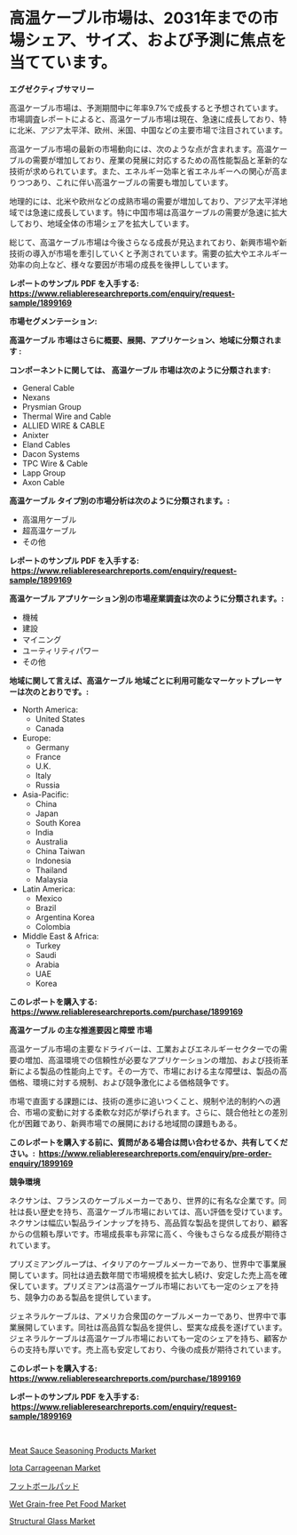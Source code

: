 <p><h1>高温ケーブル市場は、2031年までの市場シェア、サイズ、および予測に焦点を当てています。</h1></p><p><strong>エグゼクティブサマリー</strong></p>
<p><p>高温ケーブル市場は、予測期間中に年率9.7%で成長すると予想されています。市場調査レポートによると、高温ケーブル市場は現在、急速に成長しており、特に北米、アジア太平洋、欧州、米国、中国などの主要市場で注目されています。</p><p>高温ケーブル市場の最新の市場動向には、次のような点が含まれます。高温ケーブルの需要が増加しており、産業の発展に対応するための高性能製品と革新的な技術が求められています。また、エネルギー効率と省エネルギーへの関心が高まりつつあり、これに伴い高温ケーブルの需要も増加しています。</p><p>地理的には、北米や欧州などの成熟市場の需要が増加しており、アジア太平洋地域では急速に成長しています。特に中国市場は高温ケーブルの需要が急速に拡大しており、地域全体の市場シェアを拡大しています。</p><p>総じて、高温ケーブル市場は今後さらなる成長が見込まれており、新興市場や新技術の導入が市場を牽引していくと予測されています。需要の拡大やエネルギー効率の向上など、様々な要因が市場の成長を後押ししています。</p></p>
<p><strong>レポートのサンプル PDF を入手する: <a href="https://www.reliableresearchreports.com/enquiry/request-sample/1899169">https://www.reliableresearchreports.com/enquiry/request-sample/1899169</a></strong></p>
<p><strong>市場セグメンテーション:</strong></p>
<p><strong> 高温ケーブル 市場はさらに概要、展開、アプリケーション、地域に分類されます :</strong></p>
<p><strong>コンポーネントに関しては、 高温ケーブル 市場は次のように分類されます: &nbsp;</strong></p>
<p><ul><li>General Cable</li><li>Nexans</li><li>Prysmian Group</li><li>Thermal Wire and Cable</li><li>ALLIED WIRE & CABLE</li><li>Anixter</li><li>Eland Cables</li><li>Dacon Systems</li><li>TPC Wire & Cable</li><li>Lapp Group</li><li>Axon Cable</li></ul></p>
<p><strong> 高温ケーブル タイプ別の市場分析は次のように分類されます。:</strong></p>
<p><ul><li>高温用ケーブル</li><li>超高温ケーブル</li><li>その他</li></ul></p>
<p><strong>レポートのサンプル PDF を入手する: &nbsp;<a href="https://www.reliableresearchreports.com/enquiry/request-sample/1899169">https://www.reliableresearchreports.com/enquiry/request-sample/1899169</a></strong></p>
<p><strong> 高温ケーブル アプリケーション別の市場産業調査は次のように分類されます。:</strong></p>
<p><ul><li>機械</li><li>建設</li><li>マイニング</li><li>ユーティリティパワー</li><li>その他</li></ul></p>
<p><strong>地域に関して言えば、高温ケーブル 地域ごとに利用可能なマーケットプレーヤーは次のとおりです。:</strong></p>
<p><ul>
    <li>
        North America:
        <ul>
            <li>United States</li>
            <li>Canada</li>
        </ul>
    </li>
    <li>
        Europe:
        <ul>
            <li>Germany</li>
            <li>France</li>
            <li>U.K.</li>
            <li>Italy</li>
            <li>Russia</li>
        </ul>
    </li>
    <li>
        Asia-Pacific:
        <ul>
            <li>China</li>
            <li>Japan</li>
            <li>South Korea</li>
            <li>India</li>
            <li>Australia</li>
            <li>China Taiwan</li>
            <li>Indonesia</li>
            <li>Thailand</li>
            <li>Malaysia</li>
        </ul>
    </li>
    <li>
        Latin America:
        <ul>
            <li>Mexico</li>
            <li>Brazil</li>
            <li>Argentina Korea</li>
            <li>Colombia</li>
        </ul>
    </li>
    <li>
        Middle East & Africa:
        <ul>
            <li>Turkey</li>
            <li>Saudi</li>
            <li>Arabia</li>
            <li>UAE</li>
            <li>Korea</li>
        </ul>
    </li>
    </ul></p>
<p><strong>このレポートを購入する: &nbsp;<a href="https://www.reliableresearchreports.com/purchase/1899169">https://www.reliableresearchreports.com/purchase/1899169</a></strong></p>
<p><strong>高温ケーブル の主な推進要因と障壁 市場</strong></p>
<p><p>高温ケーブル市場の主要なドライバーは、工業およびエネルギーセクターでの需要の増加、高温環境での信頼性が必要なアプリケーションの増加、および技術革新による製品の性能向上です。その一方で、市場における主な障壁は、製品の高価格、環境に対する規制、および競争激化による価格競争です。</p><p>市場で直面する課題には、技術の進歩に追いつくこと、規制や法的制約への適合、市場の変動に対する柔軟な対応が挙げられます。さらに、競合他社との差別化が困難であり、新興市場での展開における地域間の課題もある。</p></p>
<p><strong>このレポートを購入する前に、質問がある場合は問い合わせるか、共有してください。:&nbsp; <a href="https://www.reliableresearchreports.com/enquiry/pre-order-enquiry/1899169">https://www.reliableresearchreports.com/enquiry/pre-order-enquiry/1899169</a></strong></p>
<p><strong>競争環境</strong></p>
<p><p>ネクサンは、フランスのケーブルメーカーであり、世界的に有名な企業です。同社は長い歴史を持ち、高温ケーブル市場においては、高い評価を受けています。ネクサンは幅広い製品ラインナップを持ち、高品質な製品を提供しており、顧客からの信頼も厚いです。市場成長率も非常に高く、今後もさらなる成長が期待されています。</p><p>プリズミアングループは、イタリアのケーブルメーカーであり、世界中で事業展開しています。同社は過去数年間で市場規模を拡大し続け、安定した売上高を確保しています。プリズミアンは高温ケーブル市場においても一定のシェアを持ち、競争力のある製品を提供しています。</p><p>ジェネラルケーブルは、アメリカ合衆国のケーブルメーカーであり、世界中で事業展開しています。同社は高品質な製品を提供し、堅実な成長を遂げています。ジェネラルケーブルは高温ケーブル市場においても一定のシェアを持ち、顧客からの支持も厚いです。売上高も安定しており、今後の成長が期待されています。</p></p>
<p><strong>このレポートを購入する: &nbsp; <a href="https://www.reliableresearchreports.com/purchase/1899169">https://www.reliableresearchreports.com/purchase/1899169</a></strong></p>
<p><strong>レポートのサンプル PDF を入手する: &nbsp;<a href="https://www.reliableresearchreports.com/enquiry/request-sample/1899169">https://www.reliableresearchreports.com/enquiry/request-sample/1899169</a></strong><strong></strong></p>
<p>&nbsp;</p>
<p><p><a href="https://sudsy-motorcycle-bbc.notion.site/Meat-Sauce-Seasoning-Products-Market-Offer-Valuable-Insights-into-Market-Size-Market-Share-Market--fc4d6152fe254340843d36ff6699af18">Meat Sauce Seasoning Products Market</a></p><p><a href="https://github.com/RoccoManning/Market-Research-Report-List-4/blob/main/iota-carrageenan-market.md">Iota Carrageenan Market</a></p><p><a href="https://github.com/oqxogxyvqe90775/Market-Research-Report-List-1/blob/main/84260181610.md">フットボールパッド</a></p><p><a href="https://view.publitas.com/reportprime-1/wet-grain-free-pet-food-market-provides-detailed-segmentation-of-this-market-based-on-type-application-and-region-and-forecast-for-the-period-from-2024-2031/">Wet Grain-free Pet Food Market</a></p><p><a href="https://issuu.com/reportprime-2/docs/structural-glass-market-size-2030.pptx">Structural Glass Market</a></p></p>